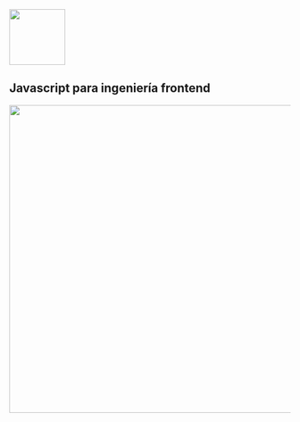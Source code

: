 <img src="https://res.cloudinary.com/boolean-spa/image/upload/v1591158800/logo_vayedu.svg" width=100> 

## Javascript para ingeniería frontend

<img src="https://cdn.statically.io/gh/booleancl/boolean-core/a700b60e/src/img/draws/draw_js.png" width=552 align="center"> 